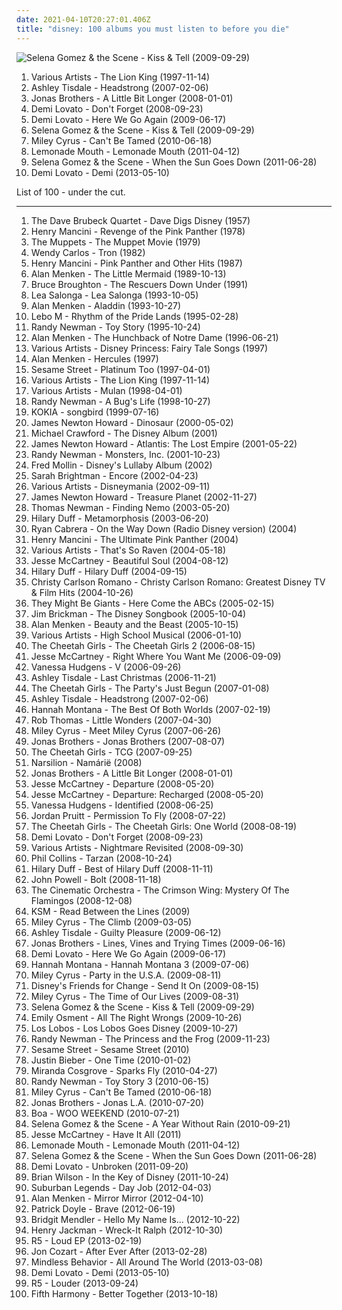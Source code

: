 ```yaml
---
date: 2021-04-10T20:27:01.406Z
title: "disney: 100 albums you must listen to before you die"
---
```

![Selena Gomez &amp; the Scene - Kiss &amp; Tell (2009-09-29)](http://coverartarchive.org/release/97047c74-2d3f-4d98-ae4c-ed2221b04578/21387500478-500.jpg "Selena Gomez & the Scene - Kiss & Tell (2009-09-29)")
<ol class="albums">
<li data-cover="http://coverartarchive.org/release/01e97e43-dc06-4e7e-8541-976064584683/9301874559-500.jpg" data-tags="soundtrack, disney" role="button">Various Artists - The Lion King (1997-11-14)</li>
<li data-cover="https://img.discogs.com/rrCrFXiGfLmEPXLXqO28S-UWhJg=/fit-in/600x600/filters:strip_icc():format(jpeg):mode_rgb():quality(90)/discogs-images/R-1021016-1184898924.jpeg.jpg" data-tags="pop" role="button">Ashley Tisdale - Headstrong (2007-02-06)</li>
<li data-cover="https://via.placeholder.com/450" data-tags="jonas brothers, pop rock" role="button">Jonas Brothers - A Little Bit Longer (2008-01-01)</li>
<li data-cover="http://coverartarchive.org/release/82f35278-fef9-4543-919f-838dd8b5ab35/14358628966-500.jpg" data-tags="pop rock, pop, demi lovato" role="button">Demi Lovato - Don't Forget (2008-09-23)</li>
<li data-cover="http://coverartarchive.org/release/30e94c65-d564-4f6f-b404-3ff39b5e609c/14358982805-500.jpg" data-tags="pop, pop rock, demi lovato" role="button">Demi Lovato - Here We Go Again (2009-06-17)</li>
<li data-cover="http://coverartarchive.org/release/97047c74-2d3f-4d98-ae4c-ed2221b04578/21387500478-500.jpg" data-tags="pop, selena gomez" role="button">Selena Gomez & the Scene - Kiss & Tell (2009-09-29)</li>
<li data-cover="https://img.discogs.com/4uqPV9kYgCYA3Uzp-9M3RoXIzM4=/fit-in/600x533/filters:strip_icc():format(jpeg):mode_rgb():quality(90)/discogs-images/R-2747406-1311765286.jpeg.jpg" data-tags="pop, miley cyrus" role="button">Miley Cyrus - Can't Be Tamed (2010-06-18)</li>
<li data-cover="http://coverartarchive.org/release/7dd26a97-673b-440c-84b2-a6a084931684/6919950691-500.jpg" data-tags="female vocalists, disney" role="button">Lemonade Mouth - Lemonade Mouth (2011-04-12)</li>
<li data-cover="http://coverartarchive.org/release/3ff1f8f9-b1b6-46c3-9714-ee00f7fb2aca/7633510640-500.jpg" data-tags="pop" role="button">Selena Gomez & the Scene - When the Sun Goes Down (2011-06-28)</li>
<li data-cover="http://coverartarchive.org/release/dbb18663-128c-4d80-aa6d-65cb43ceb84e/14359720327-500.jpg" data-tags="pop" role="button">Demi Lovato - Demi (2013-05-10)</li>
</ol>
List of 100 - under the cut.
<!-- more -->

_________________

<ol class="albums">
<li data-cover="https://img.discogs.com/qmiHr31eMrhpt5mhhFZmzIKW7R0=/fit-in/600x599/filters:strip_icc():format(jpeg):mode_rgb():quality(90)/discogs-images/R-2588533-1292164491.jpeg.jpg" data-tags="jazz, dave brubeck" role="button">
The Dave Brubeck Quartet - Dave Digs Disney (1957)
</li>
<li data-cover="http://coverartarchive.org/release/285ea534-57b3-43aa-8feb-fe64534a1ca7/3205192812-500.jpg" data-tags="jazz, theme, cartoon, disney, cat, cartoons, cats, pink panther, merrie melodies, xmiyx" role="button">
Henry Mancini - Revenge of the Pink Panther (1978)
</li>
<li data-cover="https://via.placeholder.com/450" data-tags="muppets" role="button">
The Muppets - The Muppet Movie (1979)
</li>
<li data-cover="http://coverartarchive.org/release/44cb4cdc-6275-47f3-9fda-068bb8dc816e/1697413112-500.jpg" data-tags="soundtrack" role="button">
Wendy Carlos - Tron (1982)
</li>
<li data-cover="http://coverartarchive.org/release/3db124fa-589c-4b75-a9f5-52fb36ea19de/9650033364-500.jpg" data-tags="soundtrack, instrumental, easy listening, disney, cat, cartoons, cats, pink panther, merrie melodies, xmiyx, weeziemix, test mt, h-mancini, h mancini" role="button">
Henry Mancini - Pink Panther and Other Hits (1987)
</li>
<li data-cover="https://img.discogs.com/AlBuvOKmnWGBjEi2dY5j-DiQiFY=/fit-in/600x600/filters:strip_icc():format(jpeg):mode_rgb():quality(90)/discogs-images/R-8224636-1457462324-2201.jpeg.jpg" data-tags="soundtrack, disney" role="button">
Alan Menken - The Little Mermaid (1989-10-13)
</li>
<li data-cover="http://coverartarchive.org/release/8a55526c-cf05-4581-af93-894d292b2ab3/8862102900-500.jpg" data-tags="soundtrack, disney" role="button">
Bruce Broughton - The Rescuers Down Under (1991)
</li>
<li data-cover="https://img.discogs.com/q7n-Bqmk6WRP7YR5o3APnpivo-w=/fit-in/600x603/filters:strip_icc():format(jpeg):mode_rgb():quality(90)/discogs-images/R-5526732-1395717028-7715.jpeg.jpg" data-tags="lea salonga" role="button">
Lea Salonga - Lea Salonga (1993-10-05)
</li>
<li data-cover="http://coverartarchive.org/release/dee2a2cd-e43c-4959-9c72-4ec9916d2372/5383744929-500.jpg" data-tags="soundtrack, disney" role="button">
Alan Menken - Aladdin (1993-10-27)
</li>
<li data-cover="http://coverartarchive.org/release/ae9fec55-c230-3437-a644-16c5d68c89da/23755339830-500.jpg" data-tags="soundtrack, disney" role="button">
Lebo M - Rhythm of the Pride Lands (1995-02-28)
</li>
<li data-cover="http://coverartarchive.org/release/88f22aa9-1317-45a3-a5ee-d70b32b2c9a9/8862549874-500.jpg" data-tags="soundtrack" role="button">
Randy Newman - Toy Story (1995-10-24)
</li>
<li data-cover="http://coverartarchive.org/release/df462c89-c08d-4ba9-9009-8ea8d1a55e9d/7446935488-500.jpg" data-tags="soundtrack, disney" role="button">
Alan Menken - The Hunchback of Notre Dame (1996-06-21)
</li>
<li data-cover="http://coverartarchive.org/release/08ee4545-08f1-4b95-9e0d-df9266387b51/8832412513-500.jpg" data-tags="disney" role="button">
Various Artists - Disney Princess: Fairy Tale Songs (1997)
</li>
<li data-cover="https://img.discogs.com/AlBuvOKmnWGBjEi2dY5j-DiQiFY=/fit-in/600x600/filters:strip_icc():format(jpeg):mode_rgb():quality(90)/discogs-images/R-8224636-1457462324-2201.jpeg.jpg" data-tags="soundtrack, disney" role="button">
Alan Menken - Hercules (1997)
</li>
<li data-cover="https://img.discogs.com/Bher_RoU6kAQemdi37-ch5NZ0ic=/fit-in/600x605/filters:strip_icc():format(jpeg):mode_rgb():quality(90)/discogs-images/R-14384856-1598649930-2805.jpeg.jpg" data-tags="soundtrack, soundtracks, kids, disney, sesame street, katelyn, children s-childrens" role="button">
Sesame Street - Platinum Too (1997-04-01)
</li>
<li data-cover="http://coverartarchive.org/release/01e97e43-dc06-4e7e-8541-976064584683/9301874559-500.jpg" data-tags="soundtrack, disney" role="button">
Various Artists - The Lion King (1997-11-14)
</li>
<li data-cover="https://img.discogs.com/jZKJf7utSKWc2tg4HcHjtcXZV0E=/fit-in/300x300/filters:strip_icc():format(jpeg):mode_rgb():quality(90)/discogs-images/R-3122-1141653211.jpeg.jpg" data-tags="soundtrack, soundtracks, musical, disney" role="button">
Various Artists - Mulan (1998-04-01)
</li>
<li data-cover="https://img.discogs.com/D8Qfs71QYKtXhMzTMjGjvrbmQE8=/fit-in/600x596/filters:strip_icc():format(jpeg):mode_rgb():quality(90)/discogs-images/R-5247103-1388663305-6740.jpeg.jpg" data-tags="soundtrack, disney" role="button">
Randy Newman - A Bug's Life (1998-10-27)
</li>
<li data-cover="http://coverartarchive.org/release/cd9b2fd9-d67a-4c3b-a405-89252fbe16d9/21496136995-500.jpg" data-tags="ethereal" role="button">
KOKIA - songbird (1999-07-16)
</li>
<li data-cover="https://img.discogs.com/aEX8ae0RQCruG8eXjcbUU6p09OU=/fit-in/600x538/filters:strip_icc():format(jpeg):mode_rgb():quality(90)/discogs-images/R-15743144-1596972842-8577.jpeg.jpg" data-tags="soundtrack" role="button">
James Newton Howard - Dinosaur (2000-05-02)
</li>
<li data-cover="http://coverartarchive.org/release/aed0ed63-7e5e-4f55-a10e-b6b584d8f910/8788022119-500.jpg" data-tags="disney" role="button">
Michael Crawford - The Disney Album (2001)
</li>
<li data-cover="http://coverartarchive.org/release/5afc08b6-5386-4248-b8e6-733a1e32f86e/8932864015-500.jpg" data-tags="disney" role="button">
James Newton Howard - Atlantis: The Lost Empire (2001-05-22)
</li>
<li data-cover="http://coverartarchive.org/release/b661ab3f-6848-4345-a037-df88f0cc8bc8/17012913651-500.jpg" data-tags="soundtrack" role="button">
Randy Newman - Monsters, Inc. (2001-10-23)
</li>
<li data-cover="https://img.discogs.com/IU-3UIAwEvD7FhOAxBB8Icj5Eas=/fit-in/600x620/filters:strip_icc():format(jpeg):mode_rgb():quality(90)/discogs-images/R-7778293-1448570842-9575.jpeg.jpg" data-tags="soundtrack, soundtracks, musicals, musical, kids, disney, lullabies, children, lullaby, babybabybaby, music for babies, lullaby-instrumentals" role="button">
Fred Mollin - Disney's Lullaby Album (2002)
</li>
<li data-cover="http://coverartarchive.org/release/462fc61f-b468-42c5-8bcc-d156965b0387/9717783567-500.jpg" data-tags="sarah brightman" role="button">
Sarah Brightman - Encore (2002-04-23)
</li>
<li data-cover="http://coverartarchive.org/release/9d1e431a-96e6-484f-ace2-a8801766c7bd/8753734594-500.jpg" data-tags="disney" role="button">
Various Artists - Disneymania (2002-09-11)
</li>
<li data-cover="http://coverartarchive.org/release/b822ae77-3a1b-4fc3-9dd7-b0f3db1d8d79/8930013499-500.jpg" data-tags="disney" role="button">
James Newton Howard - Treasure Planet (2002-11-27)
</li>
<li data-cover="http://coverartarchive.org/release/80a63982-dab8-4e5f-8a0c-1c282056dc74/16723916752-500.jpg" data-tags="soundtrack" role="button">
Thomas Newman - Finding Nemo (2003-05-20)
</li>
<li data-cover="http://coverartarchive.org/release/70871304-126b-4d9f-bca9-b53df88cddd0/17192534136-500.jpg" data-tags="pop, pop rock, hilary duff" role="button">
Hilary Duff - Metamorphosis (2003-06-20)
</li>
<li data-cover="https://img.discogs.com/1XFpql-iBgpy-ujWSX4hj1FsAOU=/fit-in/600x593/filters:strip_icc():format(jpeg):mode_rgb():quality(90)/discogs-images/R-4507917-1588827564-9515.jpeg.jpg" data-tags="soundtrack, soundtracks, disney" role="button">
Ryan Cabrera - On the Way Down (Radio Disney version) (2004)
</li>
<li data-cover="http://coverartarchive.org/release/bbc99c02-97a3-4c47-b9b1-927e384484dd/25576566662-500.jpg" data-tags="jazz" role="button">
Henry Mancini - The Ultimate Pink Panther (2004)
</li>
<li data-cover="https://img.discogs.com/jZKJf7utSKWc2tg4HcHjtcXZV0E=/fit-in/300x300/filters:strip_icc():format(jpeg):mode_rgb():quality(90)/discogs-images/R-3122-1141653211.jpeg.jpg" data-tags="technical progressive death metal, brutal death grind, hardstyle, neoclassical shred mohommad suicmez theory arpeggio deathmetal metal brutal solo guitar grindcore powerful enegetic enery thrash heavy hardcore rock technical technique" role="button">
Various Artists - That's So Raven (2004-05-18)
</li>
<li data-cover="https://img.discogs.com/gmSU-H2dlnvVDDgIqwlCvGqEFbI=/fit-in/225x225/filters:strip_icc():format(jpeg):mode_rgb():quality(90)/discogs-images/R-3175770-1372485946-6771.jpeg.jpg" data-tags="pop, beautiful soul" role="button">
Jesse McCartney - Beautiful Soul (2004-08-12)
</li>
<li data-cover="http://coverartarchive.org/release/e0440635-800b-4b22-80fd-551d4abbdce9/10253297780-500.jpg" data-tags="pop, pop rock" role="button">
Hilary Duff - Hilary Duff (2004-09-15)
</li>
<li data-cover="https://img.discogs.com/0wcfkf1U4c0B9pYt87ubD_iIi98=/fit-in/491x500/filters:strip_icc():format(jpeg):mode_rgb():quality(90)/discogs-images/R-8558876-1464023185-1837.jpeg.jpg" data-tags="disney" role="button">
Christy Carlson Romano - Christy Carlson Romano: Greatest Disney TV & Film Hits (2004-10-26)
</li>
<li data-cover="https://img.discogs.com/9bKf-ElMaC2iSiCBZaIvwnlq5DU=/fit-in/600x603/filters:strip_icc():format(jpeg):mode_rgb():quality(90)/discogs-images/R-687112-1148096345.jpeg.jpg" data-tags="soundtrack, soundtracks, kids, 00s, disney, 2000s, concept album, childrens music, tmbg, shady, children's, concept albums, max, my whole damn collection, kiddo, they might be giants for kids, tdhassociation, kids music that adults enjoy" role="button">
They Might Be Giants - Here Come the ABCs (2005-02-15)
</li>
<li data-cover="http://coverartarchive.org/release/9626e242-e9d9-4b35-bc61-b03ac943d539/14828969446-500.jpg" data-tags="disney" role="button">
Jim Brickman - The Disney Songbook (2005-10-04)
</li>
<li data-cover="http://coverartarchive.org/release/2e6c9ea4-d49b-4a89-be2b-1e4f9b437625/3788897705-500.jpg" data-tags="soundtrack" role="button">
Alan Menken - Beauty and the Beast (2005-10-15)
</li>
<li data-cover="https://img.discogs.com/46dad272331b770e45c28eea695bf30f59a15b86/images/spacer.gif" data-tags="disney" role="button">
Various Artists - High School Musical (2006-01-10)
</li>
<li data-cover="http://coverartarchive.org/release/1951bee8-02a6-4187-836a-caa22e8e5695/8844810829-500.jpg" data-tags="soundtrack, musical, disney" role="button">
The Cheetah Girls - The Cheetah Girls 2 (2006-08-15)
</li>
<li data-cover="https://img.discogs.com/ufb38_kbj772fQ-hSCZ9BGG1S7Q=/fit-in/500x500/filters:strip_icc():format(jpeg):mode_rgb():quality(90)/discogs-images/R-3790033-1344603975-8232.jpeg.jpg" data-tags="pop rock, nam" role="button">
Jesse McCartney - Right Where You Want Me (2006-09-09)
</li>
<li data-cover="http://coverartarchive.org/release/b29b1806-0f28-4e6a-9b70-a0045a60e63d/6589065073-500.jpg" data-tags="vanessa hudgens, pop" role="button">
Vanessa Hudgens - V (2006-09-26)
</li>
<li data-cover="https://img.discogs.com/iXZe7_u7kxesdx-EeuDdjf_gpjM=/fit-in/600x604/filters:strip_icc():format(jpeg):mode_rgb():quality(90)/discogs-images/R-6891534-1428879839-9699.jpeg.jpg" data-tags="disney" role="button">
Ashley Tisdale - Last Christmas (2006-11-21)
</li>
<li data-cover="https://via.placeholder.com/450" data-tags="soundtrack, soundtracks, musicals, musical, disney, cheetah girls" role="button">
The Cheetah Girls - The Party's Just Begun (2007-01-08)
</li>
<li data-cover="https://img.discogs.com/rrCrFXiGfLmEPXLXqO28S-UWhJg=/fit-in/600x600/filters:strip_icc():format(jpeg):mode_rgb():quality(90)/discogs-images/R-1021016-1184898924.jpeg.jpg" data-tags="pop" role="button">
Ashley Tisdale - Headstrong (2007-02-06)
</li>
<li data-cover="https://img.discogs.com/RxWy5MzhuKX1hgX7XsIWa45wH34=/fit-in/300x256/filters:strip_icc():format(jpeg):mode_rgb():quality(90)/discogs-images/R-1798590-1276282338.jpeg.jpg" data-tags="soundtrack, soundtracks, musicals, musical, disney, bubblegum, coolwench, mediaplayer" role="button">
Hannah Montana - The Best Of Both Worlds (2007-02-19)
</li>
<li data-cover="http://coverartarchive.org/release/de0ed827-f67e-4beb-a34d-7eed5984e5e2/7304312791-500.jpg" data-tags="rob thomas" role="button">
Rob Thomas - Little Wonders (2007-04-30)
</li>
<li data-cover="http://coverartarchive.org/release/e819285e-12f9-4196-a011-e69ceb18f2dd/12813342419-500.jpg" data-tags="miley cyrus" role="button">
Miley Cyrus - Meet Miley Cyrus (2007-06-26)
</li>
<li data-cover="https://via.placeholder.com/450" data-tags="jonas brothers, pop" role="button">
Jonas Brothers - Jonas Brothers (2007-08-07)
</li>
<li data-cover="http://coverartarchive.org/release/c4f65635-e375-412a-a5ab-ebd99b9d73b4/8908802859-500.jpg" data-tags="pop, female vocalists, disney, cheetah girls" role="button">
The Cheetah Girls - TCG (2007-09-25)
</li>
<li data-cover="https://img.discogs.com/p7NoU8uHMBWzqDzEVFc434UGxD4=/fit-in/600x536/filters:strip_icc():format(jpeg):mode_rgb():quality(90)/discogs-images/R-1289285-1207333830.jpeg.jpg" data-tags="darkwave, neofolk, fantasy, ethereal, neoclassical" role="button">
Narsilion - Namárië (2008)
</li>
<li data-cover="https://via.placeholder.com/450" data-tags="jonas brothers, pop rock" role="button">
Jonas Brothers - A Little Bit Longer (2008-01-01)
</li>
<li data-cover="http://coverartarchive.org/release/ad21f6cc-9e6f-4a9f-8b5c-ec58ebecf569/23130186908-500.jpg" data-tags="pop, dance, rnb" role="button">
Jesse McCartney - Departure (2008-05-20)
</li>
<li data-cover="http://coverartarchive.org/release/5ec333ea-699b-4a8d-baf4-611322938ff8/4982106615-500.jpg" data-tags="pop, dance, r&b, male vocalist, disney" role="button">
Jesse McCartney - Departure: Recharged (2008-05-20)
</li>
<li data-cover="http://coverartarchive.org/release/bef22c1c-901d-4fbe-a3d4-1815d5dab772/22936630429-500.jpg" data-tags="pop" role="button">
Vanessa Hudgens - Identified (2008-06-25)
</li>
<li data-cover="http://coverartarchive.org/release/ee40a79c-9e23-4c15-9e04-bd4a86fb7daf/14890959537-500.jpg" data-tags="disney, one love" role="button">
Jordan Pruitt - Permission To Fly (2008-07-22)
</li>
<li data-cover="http://coverartarchive.org/release/4e74eac3-c6b6-4138-814d-1dcbecda65e4/8844695774-500.jpg" data-tags="soundtrack, pop, female vocalists, disney, girl power, cheetah girls" role="button">
The Cheetah Girls - The Cheetah Girls: One World (2008-08-19)
</li>
<li data-cover="http://coverartarchive.org/release/82f35278-fef9-4543-919f-838dd8b5ab35/14358628966-500.jpg" data-tags="pop rock, pop, demi lovato" role="button">
Demi Lovato - Don't Forget (2008-09-23)
</li>
<li data-cover="http://coverartarchive.org/release/9ddd8d7d-0fc5-4567-8867-daa9d5f4b922/8447269122-500.jpg" data-tags="soundtrack" role="button">
Various Artists - Nightmare Revisited (2008-09-30)
</li>
<li data-cover="https://img.discogs.com/KmxGOUHfMyFWBewPIS9aTJvKQFw=/fit-in/578x500/filters:strip_icc():format(jpeg):mode_rgb():quality(90)/discogs-images/R-12678838-1539896269-2817.jpeg.jpg" data-tags="soundtrack" role="button">
Phil Collins - Tarzan (2008-10-24)
</li>
<li data-cover="https://img.discogs.com/n_dQC_zPUWfmcSXeTQRozuLDjVs=/fit-in/533x370/filters:strip_icc():format(jpeg):mode_rgb():quality(90)/discogs-images/R-5057480-1383338434-9186.jpeg.jpg" data-tags="pop" role="button">
Hilary Duff - Best of Hilary Duff (2008-11-11)
</li>
<li data-cover="http://coverartarchive.org/release/3b4d92d5-bf52-4b83-9385-42c914621fe5/8717774686-500.jpg" data-tags="soundtrack" role="button">
John Powell - Bolt (2008-11-18)
</li>
<li data-cover="http://coverartarchive.org/release/a772faea-e06d-4013-886b-56b3efa44c28/8821923319-500.jpg" data-tags="instrumental" role="button">
The Cinematic Orchestra - The Crimson Wing: Mystery Of The Flamingos (2008-12-08)
</li>
<li data-cover="https://via.placeholder.com/450" data-tags="ksm" role="button">
KSM - Read Between the Lines (2009)
</li>
<li data-cover="http://coverartarchive.org/release/5912f8e6-fa41-481b-a434-e766a17df497/4767018368-500.jpg" data-tags="miley cyrus" role="button">
Miley Cyrus - The Climb (2009-03-05)
</li>
<li data-cover="http://coverartarchive.org/release/dfad6e2d-5ab5-4376-bb1c-7894b8f7f624/11211509245-500.jpg" data-tags="pop, ashley tisdale" role="button">
Ashley Tisdale - Guilty Pleasure (2009-06-12)
</li>
<li data-cover="https://img.discogs.com/Yi_XOAkQGi-qWdO0HPWH-690QQc=/fit-in/600x546/filters:strip_icc():format(jpeg):mode_rgb():quality(90)/discogs-images/R-10748710-1503598896-8622.jpeg.jpg" data-tags="pop" role="button">
Jonas Brothers - Lines, Vines and Trying Times (2009-06-16)
</li>
<li data-cover="http://coverartarchive.org/release/30e94c65-d564-4f6f-b404-3ff39b5e609c/14358982805-500.jpg" data-tags="pop, pop rock, demi lovato" role="button">
Demi Lovato - Here We Go Again (2009-06-17)
</li>
<li data-cover="https://via.placeholder.com/450" data-tags="hannah montana, pop" role="button">
Hannah Montana - Hannah Montana 3 (2009-07-06)
</li>
<li data-cover="http://coverartarchive.org/release/6119fca5-d6e4-4685-b5d8-dfd71fce3494/2142804827-500.jpg" data-tags="miley cyrus" role="button">
Miley Cyrus - Party in the U.S.A. (2009-08-11)
</li>
<li data-cover="http://coverartarchive.org/release/40194677-d596-41aa-8d44-888f2837bafc/7968078618-500.jpg" data-tags="pop, disney" role="button">
Disney's Friends for Change - Send It On (2009-08-15)
</li>
<li data-cover="http://coverartarchive.org/release/2b72990f-0c8d-4687-a33f-4a329672f85a/17667139144-500.jpg" data-tags="pop, miley cyrus" role="button">
Miley Cyrus - The Time of Our Lives (2009-08-31)
</li>
<li data-cover="http://coverartarchive.org/release/97047c74-2d3f-4d98-ae4c-ed2221b04578/21387500478-500.jpg" data-tags="pop, selena gomez" role="button">
Selena Gomez & the Scene - Kiss & Tell (2009-09-29)
</li>
<li data-cover="https://img.discogs.com/SF5HQd-dSC59s6W48p11KtJ5tIg=/fit-in/593x594/filters:strip_icc():format(jpeg):mode_rgb():quality(90)/discogs-images/R-2284489-1475686437-5802.jpeg.jpg" data-tags="emily osment, pop" role="button">
Emily Osment - All The Right Wrongs (2009-10-26)
</li>
<li data-cover="http://coverartarchive.org/release/3bb31143-6e63-4783-bfba-2c8cd2df39d7/10013206892-500.jpg" data-tags="covers, disney, los lobos, schlageroldies" role="button">
Los Lobos - Los Lobos Goes Disney (2009-10-27)
</li>
<li data-cover="http://coverartarchive.org/release/aaed1530-2316-4528-93aa-cdbf0916240a/8858530533-500.jpg" data-tags="soundtrack, musical, disney" role="button">
Randy Newman - The Princess and the Frog (2009-11-23)
</li>
<li data-cover="https://img.discogs.com/K24b_7ArYGxuZOJalfsEtTfXYv0=/fit-in/500x500/filters:strip_icc():format(jpeg):mode_rgb():quality(90)/discogs-images/R-1319490-1376114657-9908.jpeg.jpg" data-tags="soundtrack, soundtracks, kids, disney, sesame street, children s-childrens" role="button">
Sesame Street - Sesame Street (2010)
</li>
<li data-cover="http://coverartarchive.org/release/73f874b7-a7a1-4775-a286-8c4efde115ba/13235858372-500.jpg" data-tags="one time" role="button">
Justin Bieber - One Time (2010-01-02)
</li>
<li data-cover="https://img.discogs.com/T_pf5qaSAN8fOet9LL_nHlRfQO8=/fit-in/600x600/filters:strip_icc():format(jpeg):mode_rgb():quality(90)/discogs-images/R-2422354-1573779382-2243.png.jpg" data-tags="pop, miranda cosgrove, pop rock" role="button">
Miranda Cosgrove - Sparks Fly (2010-04-27)
</li>
<li data-cover="http://coverartarchive.org/release/2256b94a-03d7-47aa-bdc7-b576eebcab82/7396580145-500.jpg" data-tags="soundtrack, disney" role="button">
Randy Newman - Toy Story 3 (2010-06-15)
</li>
<li data-cover="https://img.discogs.com/4uqPV9kYgCYA3Uzp-9M3RoXIzM4=/fit-in/600x533/filters:strip_icc():format(jpeg):mode_rgb():quality(90)/discogs-images/R-2747406-1311765286.jpeg.jpg" data-tags="pop, miley cyrus" role="button">
Miley Cyrus - Can't Be Tamed (2010-06-18)
</li>
<li data-cover="http://coverartarchive.org/release/52856132-8bc3-4597-86ab-bc548bad1d02/8776484102-500.jpg" data-tags="disney, pop" role="button">
Jonas Brothers - Jonas L.A. (2010-07-20)
</li>
<li data-cover="http://coverartarchive.org/release/f28172b2-d287-4c95-8ec8-54c05e9f95a5/8839637473-500.jpg" data-tags="jpop, disney, boa, disney japan" role="button">
Boa - WOO WEEKEND (2010-07-21)
</li>
<li data-cover="http://coverartarchive.org/release/253e6c06-1a6d-40b8-a97b-854fb5da7704/20018459604-500.jpg" data-tags="pop" role="button">
Selena Gomez & the Scene - A Year Without Rain (2010-09-21)
</li>
<li data-cover="http://coverartarchive.org/release/fecd2c7f-7bdd-4f7b-970a-2a5c837e827e/23891446578-500.jpg" data-tags="pop" role="button">
Jesse McCartney - Have It All (2011)
</li>
<li data-cover="http://coverartarchive.org/release/7dd26a97-673b-440c-84b2-a6a084931684/6919950691-500.jpg" data-tags="female vocalists, disney" role="button">
Lemonade Mouth - Lemonade Mouth (2011-04-12)
</li>
<li data-cover="http://coverartarchive.org/release/3ff1f8f9-b1b6-46c3-9714-ee00f7fb2aca/7633510640-500.jpg" data-tags="pop" role="button">
Selena Gomez & the Scene - When the Sun Goes Down (2011-06-28)
</li>
<li data-cover="http://coverartarchive.org/release/8567aef6-d979-464b-9e46-1dd664cd37dc/16779265525-500.jpg" data-tags="pop" role="button">
Demi Lovato - Unbroken (2011-09-20)
</li>
<li data-cover="http://coverartarchive.org/release/b6680941-30dd-4ab2-a3d8-b0eaa07781f4/8718186734-500.jpg" data-tags="pop rock, traditional pop, cover, disney, brian wilson, fuck yep, wondermints" role="button">
Brian Wilson - In the Key of Disney (2011-10-24)
</li>
<li data-cover="http://coverartarchive.org/release/416d8beb-30cd-413a-a7f1-44cfadafab97/4590809608-500.jpg" data-tags="ska, disney, third wave ska, reel big fish, lion king, the little mermaid, lyrics born, the aquabats, day job, under the sea, suburban legends, open up your eyes, just be happy, punk ska unity, going on tour" role="button">
Suburban Legends - Day Job (2012-04-03)
</li>
<li data-cover="http://coverartarchive.org/release/cfbb1042-e95e-4a47-80d2-f7b6bb593022/20627498809-500.jpg" data-tags="soundtrack, disney, score" role="button">
Alan Menken - Mirror Mirror (2012-04-10)
</li>
<li data-cover="http://coverartarchive.org/release/d47a2fb8-2a3b-49aa-8cfa-5a5256200b1b/1296509713-500.jpg" data-tags="soundtrack, celtic, disney" role="button">
Patrick Doyle - Brave (2012-06-19)
</li>
<li data-cover="http://coverartarchive.org/release/af90d73c-3764-4e06-8174-8d4cb4af6818/6634987107-500.jpg" data-tags="pop" role="button">
Bridgit Mendler - Hello My Name Is... (2012-10-22)
</li>
<li data-cover="http://coverartarchive.org/release/89b41e28-319f-472f-ade3-5833b04135a7/10313669505-500.jpg" data-tags="instrumental" role="button">
Henry Jackman - Wreck-It Ralph (2012-10-30)
</li>
<li data-cover="https://img.discogs.com/8O3z-K_Q9OH_UBlMiEOEfWtbzg0=/fit-in/600x600/filters:strip_icc():format(jpeg):mode_rgb():quality(90)/discogs-images/R-5366139-1391606858-6665.jpeg.jpg" data-tags="disney, r5songs, ross lunch" role="button">
R5 - Loud EP (2013-02-19)
</li>
<li data-cover="http://coverartarchive.org/release/6d2b1b44-a361-4844-be55-ef9ce3e89afb/7619425973-500.jpg" data-tags="disney, jon cozart, after ever after" role="button">
Jon Cozart - After Ever After (2013-02-28)
</li>
<li data-cover="https://via.placeholder.com/450" data-tags="rnb" role="button">
Mindless Behavior - All Around The World (2013-03-08)
</li>
<li data-cover="http://coverartarchive.org/release/dbb18663-128c-4d80-aa6d-65cb43ceb84e/14359720327-500.jpg" data-tags="pop" role="button">
Demi Lovato - Demi (2013-05-10)
</li>
<li data-cover="http://coverartarchive.org/release/c2ed1165-2342-46d0-9479-4f7e8f3e7834/6392951974-500.jpg" data-tags="loud, disney, one last dance, forget about you, pass me by, cali girls, i want u bad, here comed forever, if i cant be with you, love like that" role="button">
R5 - Louder (2013-09-24)
</li>
<li data-cover="http://coverartarchive.org/release/ea866a8d-d190-46db-80d5-84703c22bbb3/6190333473-500.jpg" data-tags="pop, dance-pop, 00s, disney, eletronic, divas, miley cyrus, eletronic pop, miley, 7things, parceiras" role="button">
Fifth Harmony - Better Together (2013-10-18)
</li>
</ol>